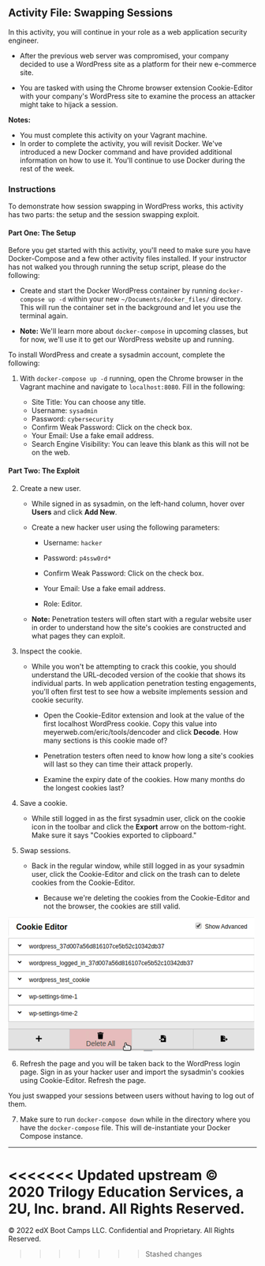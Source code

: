 ## Activity File: Swapping Sessions

In this activity, you will continue in your role as a web application security engineer.

- After the previous web server was compromised, your company decided to use a WordPress site as a platform for their new e-commerce site.

- You are tasked with using the Chrome browser extension Cookie-Editor with your company's WordPress site to examine the process an attacker might take to hijack a session.


**Notes:** 

- You must complete this activity on your Vagrant machine. 
- In order to complete the activity, you will revisit Docker. We've introduced a new Docker command and have provided additional information on how to use it. You'll continue to use Docker during the rest of the week. 

### Instructions

To demonstrate how session swapping in WordPress works, this activity has two parts: the setup and the session swapping exploit. 

#### Part One: The Setup

Before you get started with this activity, you'll need to make sure you have Docker-Compose and a few other activity files installed. If your instructor has not walked you through running the setup script, please do the following:

- Create and start the Docker WordPress container by running `docker-compose up -d` within your new `~/Documents/docker_files/` directory. This will run the container set in the background and let you use the terminal again.

- **Note:** We'll learn more about `docker-compose` in upcoming classes, but for now, we'll use it to get our WordPress website up and running. 

To install WordPress and create a sysadmin account, complete the following:

1. With `docker-compose up -d` running, open the Chrome browser in the Vagrant machine and navigate to `localhost:8080`. Fill in the following:

    - Site Title: You can choose any title.
    - Username: `sysadmin`
    - Password: `cybersecurity`
    - Confirm Weak Password: Click on the check box. 
    - Your Email: Use a fake email address.
    - Search Engine Visibility: You can leave this blank as this will not be on the web.

#### Part Two: The Exploit

2. Create a new user.
    - While signed in as sysadmin, on the left-hand column, hover over **Users** and click **Add New**.

     - Create a new hacker user using the following parameters:
        - Username: `hacker`
        - Password: `p4ssw0rd*`
        - Confirm Weak Password: Click on the check box. 
        - Your Email: Use a fake email address. 

        - Role: Editor. 

    - **Note:** Penetration testers will often start with a regular website user in order to understand how the site's cookies are constructed and what pages they can exploit.

3. Inspect the cookie.

   - While you won't be attempting to crack this cookie, you should understand the URL-decoded version of the cookie that shows its individual parts. In web application penetration testing engagements, you'll often first test to see how a website implements session and cookie security.

      - Open the Cookie-Editor extension and look at the value of the first localhost WordPress cookie. Copy this value into meyerweb.com/eric/tools/dencoder and click **Decode**. How many sections is this cookie made of?

      - Penetration testers often need to know how long a site's cookies will last so they can time their attack properly.

      - Examine the expiry date of the cookies. How many months do the longest cookies last?

4. Save a cookie.

    - While still logged in as the first sysadmin user, click on the cookie icon in the toolbar and click the **Export** arrow on the bottom-right. Make sure it says "Cookies exported to clipboard."

5. Swap sessions.

    - Back in the regular window, while still logged in as your sysadmin user, click the Cookie-Editor and click on the trash can to delete cookies from the Cookie-Editor. 

      - Because we're deleting the cookies from the Cookie-Editor and not the browser, the cookies are still valid. 

 ![cookies.png](cookies.png)

6. Refresh the page and you will be taken back to the WordPress login page. Sign in as your hacker user and import the sysadmin's cookies using Cookie-Editor. Refresh the page. 

You just swapped your sessions between users without having to log out of them.

7. Make sure to run `docker-compose down` while in the directory where you have the `docker-compose` file. This will de-instantiate your Docker Compose instance. 

---
<<<<<<< Updated upstream
© 2020 Trilogy Education Services, a 2U, Inc. brand. All Rights Reserved.  
=======
© 2022 edX Boot Camps LLC. Confidential and Proprietary. All Rights Reserved.  
>>>>>>> Stashed changes
